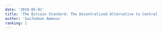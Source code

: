 ```yaml
---
date: '2019-05-01'
title: 'The Bitcoin Standard: The Decentralized Alternative to Central Banking'
author: 'Saifedean Ammous'
ranking: 1
---
```

